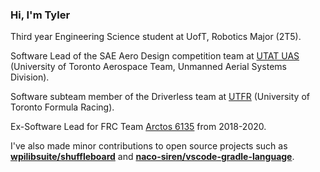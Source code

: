 ### Hi, I'm Tyler
Third year Engineering Science student at UofT, Robotics Major (2T5).

Software Lead of the SAE Aero Design competition team at [UTAT UAS](https://www.utat.ca/uas) (University of Toronto Aerospace Team, Unmanned Aerial Systems Division).

Software subteam member of the Driverless team at [UTFR](https://fsaeutoronto.ca/) (University of Toronto Formula Racing).

Ex-Software Lead for FRC Team [Arctos 6135](https://www.arctos6135.com/) from 2018-2020.

I've also made minor contributions to open source projects such as [**wpilibsuite/shuffleboard**](https://github.com/wpilibsuite/shuffleboard) and [**naco-siren/vscode-gradle-language**](https://github.com/naco-siren/vscode-gradle-language).
 
